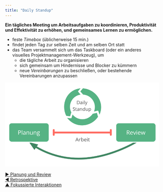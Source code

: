 ```yaml
---
title: "Daily Standup"
---
```



**Ein tägliches Meeting um Arbeitsaufgaben zu koordinieren, Produktivität und Effektivität zu erhöhen, und gemeinsames Lernen zu ermöglichen.**

- feste <dfn data-info="Timebox: Ein festgelegter Zeitrahmen, der auf eine bestimmte Aktivität verwendet wird. Am Ende der Timebox ist die Aktivität nicht zwingend abgeschlossen.">Timebox</dfn> (üblicherweise 15 min.)
- findet jeden Tag zur selben Zeit und am selben Ort statt
- das Team versammelt sich um das Taskboard (oder ein anderes visuelles Projektmanagement-Werkzeug), um 
    - die tägliche Arbeit zu organisieren
    - sich gemeinsam um Hindernisse und Blocker zu kümmern
    - neue <dfn data-info="Vereinbarung: Eine (gemeinsam) beschlossene Richtlinie, oder ein Prozess oder Protokoll, um den Wertfluss in der Organisation zu gestalten.">Vereinbarungen</dfn> zu beschließen, oder bestehende Vereinbarungen anzupassen

![Das Daily Standup ist eine zentrales Meeting für selbstorganisierende Teams.](img/meetings/planning-review-standup.png)

[&#9654; Planung und Review](planning-and-review-meetings.html)<br/>[&#9664; Retrospektive](retrospective.html)<br/>[&#9650; Fokussierte Interaktionen](focused-interactions.html)

